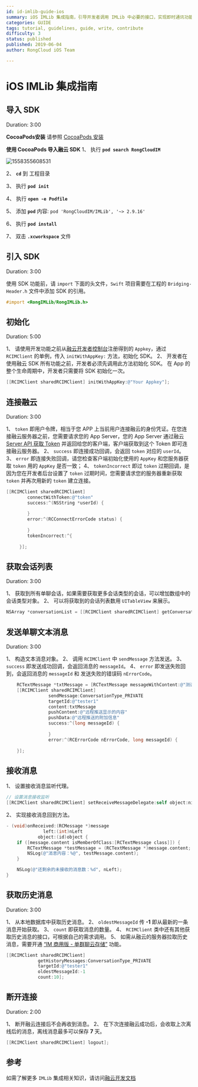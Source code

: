 ```yaml
---
id: id-imlib-guide-ios
summary: iOS IMLib 集成指南，引导开发者调用 IMLib 中必要的接口，实现即时通讯功能的步骤说明。
categories: GUIDE
tags: tutorial, guidelines, guide, write, contribute
difficulty: 3
status: published
published: 2019-06-04
author: RongCloud iOS Team

---
```


# iOS IMLib 集成指南

## 导入 SDK

Duration: 3:00

**CocoaPods安装** 
请参照 [CocoaPods 安装](https://cocoapods.org/)

**使用 CocoaPods 导入融云 SDK** 
1、 执行 **`pod search RongCloudIM`**


![1558355608531](/images/1558355608531.png)

	
2、 **`cd`** 到 工程目录
	
3、 执行 **`pod init`**
	
4、 执行 **`open -e Podfile`**
	
5、 添加 **`pod`** 内容: `pod 'RongCloudIM/IMLib', '~> 2.9.16'`
	
6、  执行 **`pod install`**
	
7、 双击 **`.xcworkspace`** 文件

## 引入 SDK

Duration: 3:00

使用 SDK 功能前，请 `import` 下面的头文件，`Swift` 项目需要在工程的 `Bridging-Header.h` 文件中添加 SDK 的引用。

```objectivec
#import <RongIMLib/RongIMLib.h>
```

## 初始化

Duration: 5:00

1、 请使用开发功能之前从[融云开发者控制台](https://developer.rongcloud.cn/app/appkey/iwj1eg7Wb9M437VP1w==)注册得到的 `Appkey`，通过 `RCIMClient` 的单例，传入 `initWithAppKey:` 方法，初始化 SDK。
2、 开发者在使用融云 SDK 所有功能之前，开发者必须先调用此方法初始化 SDK。 在 App 的整个生命周期中，开发者只需要将 SDK 初始化一次。

```objectivec
[[RCIMClient sharedRCIMClient] initWithAppKey:@"Your Appkey"];
```

## 连接融云

Duration: 3:00

1、 `token` 即用户令牌，相当于您 APP 上当前用户连接融云的身份凭证。在您连接融云服务器之前，您需要请求您的 App Server，您的 App Server 通过融云 [Server API 获取 Token](https://docs.rongcloud.cn/im/server/user/#token) 并返回给您的客户端，客户端获取到这个 Token 即可连接融云服务器。
2、 `success` 即连接成功回调，会返回 `token` 对应的 `userId`。
3、 `error` 即连接失败回调，请您检查客户端初始化使用的 `AppKey` 和您服务器获取 `token` 用的 `AppKey` 是否一致；
4、 `tokenIncorrect` 即过 `token` 过期回调，是因为您在开发者后台设置了 `token` 过期时间，您需要请求您的服务器重新获取 `token` 并再次用新的 `token` 建立连接。

```objectivec
[[RCIMClient sharedRCIMClient]
        connectWithToken:@"token"
        success:^(NSString *userId) {
         
        }
        error:^(RCConnectErrorCode status) {
         
        }
        tokenIncorrect:^{
         
     }];

```

## 获取会话列表

Duration: 3:00

1、 获取到所有单聊会话，如果需要获取更多会话类型的会话，可以增加数组中的会话类型对象。
2、 可以将获取到的会话列表数用 `UITableView` 来展示。

```objectivec
NSArray *conversationList = [[RCIMClient sharedRCIMClient] getConversationList:@[@(ConversationType_PRIVATE)]];
```

## 发送单聊文本消息

Duration: 3:00

1、 构造文本消息对象。
2、 调用 `RCIMClient` 中 `sendMessage` 方法发送。
3、 `success` 即发送成功回调，会返回消息的 `messageId`。
4、 `error` 即发送失败回到，会返回消息的 `messageId` 和 发送失败的错误码 `nErrorCode`。

```objectivec
    RCTextMessage *txtMessage = [RCTextMessage messageWithContent:@"测试文本消息"];
    [[RCIMClient sharedRCIMClient]
                sendMessage:ConversationType_PRIVATE
                targetId:@"tester1"
                content:txtMessage
                pushContent:@"远程推送显示的内容"
                pushData:@"远程推送的附加信息"
                success:^(long messageId) {
        
                }
                error:^(RCErrorCode nErrorCode, long messageId) {
        
    }];
```

## 接收消息
1、 设置接收消息监听代理。

```objectivec
// 设置消息接收监听
[[RCIMClient sharedRCIMClient] setReceiveMessageDelegate:self object:nil];
```

2、 实现接收消息回到方法。

```objectivec
- (void)onReceived:(RCMessage *)message
              left:(int)nLeft
            object:(id)object {
    if ([message.content isMemberOfClass:[RCTextMessage class]]) {
        RCTextMessage *testMessage = (RCTextMessage *)message.content;
        NSLog(@"消息内容：%@", testMessage.content);
    }

    NSLog(@"还剩余的未接收的消息数：%d", nLeft);
}
```

## 获取历史消息

Duration: 3:00

1、 从本地数据库中获取历史消息。
2、 `oldestMessageId` 传 **-1** 即从最新的一条消息开始获取。
3、 `count` 即获取消息的数量。
4、 `RCIMClient` 类中还有其他获取历史消息的接口，可根据自己的需求调用。
5、 如需从融云的服务器拉取历史消息，需要开通 [“IM 商用版 - 单群聊云存储”](https://support.rongcloud.cn/ks/OTE0#2) 功能。

```objectivec
[[RCIMClient sharedRCIMClient]
            getHistoryMessages:ConversationType_PRIVATE
            targetId:@"tester1"
            oldestMessageId:-1
            count:10];

```

## 断开连接

Duration: 2:00

1、 断开融云连接后不会再收到消息。
2、 在下次连接融云成功后，会收取上次离线后的消息，离线消息最多可以保存 **7** 天。

```objectivec
[[RCIMClient sharedRCIMClient] logout];
```

## 参考

如需了解更多 `IMLib` 集成相关知识，请访问[融云开发文档](https://docs.rongcloud.cn/im/imlib/ios/quick-start/import)